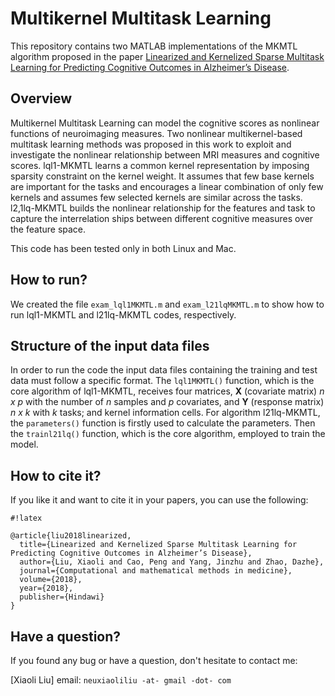# Multikernel Multitask Learning #

This repository contains two MATLAB implementations of the MKMTL algorithm proposed in the paper [Linearized and Kernelized Sparse Multitask Learning for Predicting Cognitive Outcomes in Alzheimer’s Disease](https://www.hindawi.com/journals/cmmm/2018/7429782/abs/).

## Overview ##

Multikernel Multitask Learning can model the cognitive scores as nonlinear functions of neuroimaging measures. 
Two nonlinear multikernel-based multitask learning methods was proposed in this work to exploit and investigate the nonlinear relationship between MRI measures and cognitive scores.
lql1-MKMTL learns a common kernel representation by imposing sparsity constraint on the kernel weight. It assumes that few base kernels are important for the tasks and encourages a linear combination of only few kernels and assumes few selected kernels are similar across the tasks.
l2,1lq-MKMTL builds the nonlinear relationship for the features and task to capture the interrelation ships between different cognitive measures over the feature space.

This code has been tested only in both Linux and Mac.

## How to run? ##

We created the file `exam_lql1MKMTL.m` and `exam_l21lqMKMTL.m` to show how to run lql1-MKMTL and l21lq-MKMTL codes, respectively.

## Structure of the input data files ##

In order to run the code the input data files containing the training and test data must follow a specific format. 
The `lql1MKMTL()` function, which is the core algorithm of lql1-MKMTL, receives four matrices, **X** (covariate matrix) *n x p* with the number of *n* samples and *p* covariates, and **Y** (response matrix) *n x k* with *k* tasks; and kernel information cells.
For algorithm l21lq-MKMTL, the `parameters()` function is firstly used to calculate the parameters. Then the `trainl21lq()` function, which is the core algorithm, employed to train the model.

## How to cite it? ##

If you like it and want to cite it in your papers, you can use the following:

```
#!latex

@article{liu2018linearized,
  title={Linearized and Kernelized Sparse Multitask Learning for Predicting Cognitive Outcomes in Alzheimer’s Disease},
  author={Liu, Xiaoli and Cao, Peng and Yang, Jinzhu and Zhao, Dazhe},
  journal={Computational and mathematical methods in medicine},
  volume={2018},
  year={2018},
  publisher={Hindawi}
}
```

## Have a question? ##

If you found any bug or have a question, don't hesitate to contact me:

[Xiaoli Liu]
email: `neuxiaoliliu -at- gmail -dot- com`

